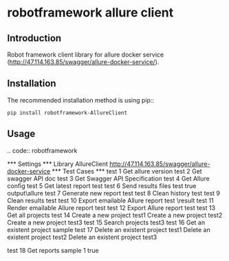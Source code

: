 # robotframework allure client


## Introduction

Robot framework client library for allure docker service  (http://47.114.163.85/swagger/allure-docker-service/).

## Installation

The recommended installation method is using pip::

    pip install robotframework-AllureClient

Usage
-----

.. code:: robotframework

*** Settings ***
Library    AllureClient    http://47.114.163.85/swagger/allure-docker-service
*** Test Cases ***
test 1
    Get allure version
test 2
    Get swagger API doc
test 3
    Get Swagger API Specification
test 4
    Get Allure config
test 5
    Get latest report    test
test 6
    Send results files    test    true    output\\allure
test 7
    Generate new report    test
test 8
    Clean history    test
test 9
    ​Clean results    test
test 10
    ​Export emailable Allure report    test    \\result
test 11
    ​Render emailable Allure report    test
test 12
    ​Export Allure report    test
test 13
    ​Get all projects
test 14
    ​Create a new project    test1
    ​Create a new project    test2
    ​Create a new project    test3
test 15
    ​Search projects    test3
test 16
    ​Get an existent project    sample
test 17
    ​Delete an existent project    test1
    ​Delete an existent project    test2
    ​Delete an existent project    test3

test 18
    ​Get reports    sample    1    true